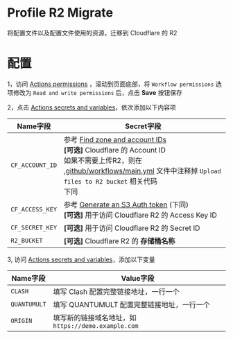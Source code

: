 # Profile R2 Migrate

将配置文件以及配置文件使用的资源，迁移到 Cloudflare 的 R2


# 配置

1，访问 [Actions permissions](../../settings/actions) ，滚动到页面底部，将 `Workflow permissions` 选项修改为 `Read and write permissions` 后，点击 **Save** 按钮保存

2，点击 [Actions secrets and variables](../../settings/secrets/actions/new)，依次添加以下内容项

| Name字段 | Secret字段 |
| ----- | ----- |
| `CF_ACCOUNT_ID` | 参考 [Find zone and account IDs](https://developers.cloudflare.com/fundamentals/get-started/basic-tasks/find-account-and-zone-ids/)<br>**[可选]** Cloudflare 的 Account ID </br>如果不需要上传R2，则在 [.github/workflows/main.yml](./.github/workflows/main.yml) 文件中注释掉 `Upload files to R2 bucket` 相关代码</br>下同 |
| `CF_ACCESS_KEY` | 参考 [Generate an S3 Auth token](https://developers.cloudflare.com/r2/data-access/s3-api/tokens/) (下同)<br>**[可选]** 用于访问 Cloudflare R2 的 Access Key ID |
| `CF_SECRET_KEY` | **[可选]** 用于访问 Cloudflare R2 的 Secret ID |
| `R2_BUCKET` | **[可选]** Cloudflare R2 的 **存储桶名称** |

3, 访问 [Actions secrets and variables](../../settings/variables/actions/new)，添加以下变量

| Name字段 | Value字段 |
| ----- | ----- |
| `CLASH` | 填写 Clash 配置完整链接地址，一行一个 |
| `QUANTUMULT` | 填写 QUANTUMULT 配置完整链接地址，一行一个 |
| `ORIGIN` | 填写新的链接域名地址，如 `https://demo.example.com` |
